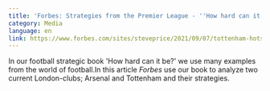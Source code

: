 ```yaml
---
title: 'Forbes: Strategies from the Premier League - ''How hard can it be?'''
category: Media
language: en
link: https://www.forbes.com/sites/steveprice/2021/09/07/tottenham-hotspurs-shortcut-to-the-top-failed-arsenal-must-avoid-the-same-strategic-mistake/?sh=5e8867441a53
---
```

In our football strategic book 'How hard can it be?' we use many examples from the world of football.In this article _Forbes_ use our book to analyze two current London-clubs; Arsenal and Tottenham and their strategies.